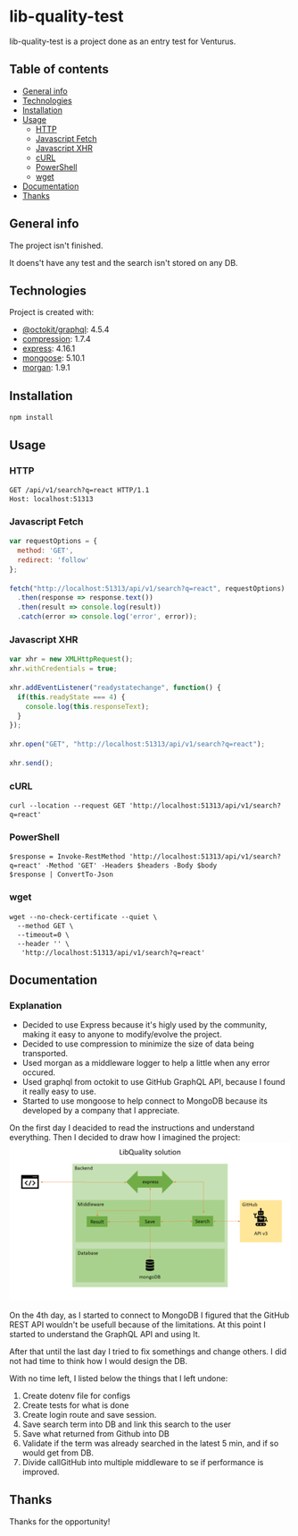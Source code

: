 # lib-quality-test

lib-quality-test is a project done as an entry test for Venturus.

## Table of contents
* [General info](#general-info)
* [Technologies](#technologies)
* [Installation](#installation)
* [Usage](#usage)
  * [HTTP](#http)
  * [Javascript Fetch](#javascript-fetch)
  * [Javascript XHR](#javascript-xhr)
  * [cURL](#curl)
  * [PowerShell](#powershell)
  * [wget](#wget)
* [Documentation](#documentation)
* [Thanks](#thanks)

## General info
The project isn't finished.

It doens't have any test and the search isn't stored on any DB.
	
## Technologies
Project is created with:
* [@octokit/graphql](https://github.com/octokit/graphql.js): 4.5.4
* [compression](https://github.com/expressjs/compression): 1.7.4
* [express](https://github.com/expressjs/express): 4.16.1
* [mongoose](https://github.com/Automattic/mongoose): 5.10.1
* [morgan](https://github.com/expressjs/morgan): 1.9.1

## Installation
```
npm install
```

## Usage

### HTTP
```
GET /api/v1/search?q=react HTTP/1.1
Host: localhost:51313
```

### Javascript Fetch
```jsx
var requestOptions = {
  method: 'GET',
  redirect: 'follow'
};

fetch("http://localhost:51313/api/v1/search?q=react", requestOptions)
  .then(response => response.text())
  .then(result => console.log(result))
  .catch(error => console.log('error', error));
```

### Javascript XHR
```jsx
var xhr = new XMLHttpRequest();
xhr.withCredentials = true;

xhr.addEventListener("readystatechange", function() {
  if(this.readyState === 4) {
    console.log(this.responseText);
  }
});

xhr.open("GET", "http://localhost:51313/api/v1/search?q=react");

xhr.send();
```

### cURL
```shell
curl --location --request GET 'http://localhost:51313/api/v1/search?q=react'
```

### PowerShell
```shell
$response = Invoke-RestMethod 'http://localhost:51313/api/v1/search?q=react' -Method 'GET' -Headers $headers -Body $body
$response | ConvertTo-Json
```

### wget
```shell
wget --no-check-certificate --quiet \
  --method GET \
  --timeout=0 \
  --header '' \
   'http://localhost:51313/api/v1/search?q=react'
```

## Documentation

### Explanation
* Decided to use Express because it's higly used by the community, making it easy to anyone to modify/evolve the project.
* Decided to use compression to minimize the size of data being transported.
* Used morgan as a middleware logger to help a little when any error occured.
* Used graphql from octokit to use GitHub GraphQL API, because I found it really easy to use.
* Started to use mongoose to help connect to MongoDB because its developed by a company that I appreciate.

On the first day I deacided to read the instructions and understand everything. Then I decided to draw how I imagined the project:
![Architecture_v0](images/architecture_v0.png)

On the 4th day, as I started to connect to MongoDB I figured that the GitHub REST API wouldn't be usefull because of the limitations. At this point I started to understand the GraphQL API and using It.

After that until the last day I tried to fix somethings and change others. I did not had time to think how I would design the DB.

With no time left, I listed below the things that I left undone:
1. Create dotenv file for configs
1. Create tests for what is done
2. Create login route and save session.
3. Save search term into DB and link this search to the user
4. Save what returned from Github into DB
5. Validate if the term was already searched in the latest 5 min, and if so would get from DB.
6. Divide callGitHub into multiple middleware to se if performance is improved.

## Thanks
Thanks for the opportunity!